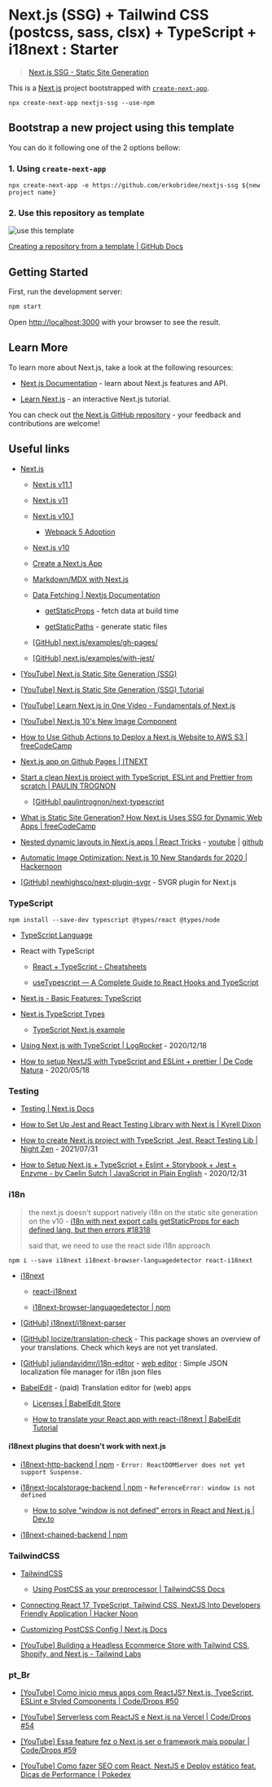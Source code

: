 # Next.js (SSG) + Tailwind CSS (postcss, sass, clsx) + TypeScript + i18next : Starter

> [Next.js SSG - Static Site Generation](https://nextjs.org/docs/basic-features/pages#static-generation-recommended)

This is a [Next.js](https://nextjs.org/) project bootstrapped with [`create-next-app`](https://github.com/vercel/next.js/tree/canary/packages/create-next-app).

`npx create-next-app nextjs-ssg --use-npm`

## Bootstrap a new project using this template

You can do it following one of the 2 options bellow:

### 1. Using `create-next-app`

```
npx create-next-app -e https://github.com/erkobridee/nextjs-ssg ${new project name}
```

### 2. Use this repository as template

![use this template](https://docs.github.com/assets/images/help/repository/use-this-template-button.png)

[Creating a repository from a template | GitHub Docs](https://docs.github.com/en/repositories/creating-and-managing-repositories/creating-a-repository-from-a-template)

## Getting Started

First, run the development server:

```bash
npm start
```

Open [http://localhost:3000](http://localhost:3000) with your browser to see the result.

## Learn More

To learn more about Next.js, take a look at the following resources:

- [Next.js Documentation](https://nextjs.org/docs) - learn about Next.js features and API.

- [Learn Next.js](https://nextjs.org/learn) - an interactive Next.js tutorial.

You can check out [the Next.js GitHub repository](https://github.com/vercel/next.js/) - your feedback and contributions are welcome!

## Useful links

- [Next.js](https://nextjs.org/)

  - [Next.js v11.1](https://nextjs.org/blog/next-11-1)

  - [Next.js v11](https://nextjs.org/blog/next-11)

  - [Next.js v10.1](https://nextjs.org/blog/next-10-1)

    - [Webpack 5 Adoption](https://nextjs.org/docs/messages/webpack5)

  - [Next.js v10](https://nextjs.org/blog/next-10)

  - [Create a Next.js App](https://nextjs.org/learn/basics/create-nextjs-app)

  - [Markdown/MDX with Next.js](https://nextjs.org/blog/markdown)

  - [Data Fetching | Nextjs Documentation](https://nextjs.org/docs/basic-features/data-fetching)

    - [getStaticProps](https://nextjs.org/docs/basic-features/data-fetching#getstaticprops-static-generation) - fetch data at build time

    - [getStaticPaths](https://nextjs.org/docs/basic-features/data-fetching#getstaticpaths-static-generation) - generate static files

  - [[GitHub] next.js/examples/gh-pages/](https://github.com/vercel/next.js/tree/master/examples/gh-pages)

  - [[GitHub] next.js/examples/with-jest/](https://github.com/vercel/next.js/tree/master/examples/with-jest)

- [[YouTube] Next.js Static Site Generation (SSG)](https://www.youtube.com/watch?v=_W-tcVzu-Ms)

- [[YouTube] Next.js Static Site Generation (SSG) Tutorial](https://www.youtube.com/watch?v=pY0vWYLDDco)

- [[YouTube] Learn Next.js in One Video - Fundamentals of Next.js](https://www.youtube.com/watch?v=tt3PUvhOVzo)

- [[YouTube] Next.js 10's New Image Component](https://www.youtube.com/watch?v=ckH6RHjy-5U)

- [How to Use Github Actions to Deploy a Next.js Website to AWS S3 | freeCodeCamp](https://www.freecodecamp.org/news/how-to-use-github-actions-to-deploy-a-next-js-website-to-aws-s3/)

- [Next.js app on Github Pages | ITNEXT](https://itnext.io/next-js-app-on-github-pages-768020f2b65e)

- [Start a clean Next.js project with TypeScript, ESLint and Prettier from scratch | PAULIN TROGNON](https://paulintrognon.fr/blog/typescript-prettier-eslint-next-js)

  - [[GitHub] paulintrognon/next-typescript](https://github.com/paulintrognon/next-typescript)

- [What is Static Site Generation? How Next.js Uses SSG for Dynamic Web Apps | freeCodeCamp](https://www.freecodecamp.org/news/static-site-generation-with-nextjs/)

- [Nested dynamic layouts in Next.js apps | React Tricks](https://reacttricks.com/nested-dynamic-layouts-in-next-apps/) - [youtube](https://www.youtube.com/watch?v=69-mnojSa0M) | [github](https://github.com/kheruc/rt-nested-layouts)

- [Automatic Image Optimization: Next.js 10 New Standards for 2020 | Hackernoon](https://hackernoon.com/automatic-image-optimization-nextjs-10-new-standards-for-2020-dc1h3zlf)

- [[GitHub] newhighsco/next-plugin-svgr](https://github.com/newhighsco/next-plugin-svgr) - SVGR plugin for Next.js

### TypeScript

`npm install --save-dev typescript @types/react @types/node`

- [TypeScript Language](https://www.typescriptlang.org/)

- React with TypeScript

  - [React + TypeScript - Cheatsheets](https://github.com/typescript-cheatsheets/react)

  - [useTypescript — A Complete Guide to React Hooks and TypeScript](https://levelup.gitconnected.com/usetypescript-a-complete-guide-to-react-hooks-and-typescript-db1858d1fb9c)

- [Next.js - Basic Features: TypeScript](https://nextjs.org/docs/basic-features/typescript)

- [Next.js TypeScript Types](https://nextjs.org/learn/excel/typescript/nextjs-types)

  - [TypeScript Next.js example](https://github.com/vercel/next.js/tree/canary/examples/with-typescript)

- [Using Next.js with TypeScript | LogRocket](https://blog.logrocket.com/using-next-js-with-typescript/) - 2020/12/18

- [How to setup NextJS with TypeScript and ESLint + prettier | De Code Natura](https://decodenatura.com/how-to-set-up-nextjs-typescript-eslint-prettier/) - 2020/05/18

### Testing

- [Testing | Next.js Docs](https://nextjs.org/docs/testing)

- [How to Set Up Jest and React Testing Library with Next.js | Kyrell Dixon](https://www.kyrelldixon.com/blog/setup-jest-and-react-testing-library-with-nextjs)

- [How to create Next.js project with TypeScript, Jest, React Testing Lib | Night Zen](https://nightzen.dev/how-to-create-a-nextjs-project-with-typescript-jest-react-testing-library-and-test-renderer) - 2021/07/31

- [How to Setup Next.js + TypeScript + Eslint + Storybook + Jest + Enzyme - by Caelin Sutch | JavaScript in Plain English](https://javascript.plainenglish.io/how-to-setup-next-js-typescript-eslint-storybook-jest-enzyme-610451591df0) - 2020/12/31

### i18n

> the next.js doesn't support natively i18n on the static site generation on the v10 - [i18n with next export calls getStaticProps for each defined lang, but then errors
> #18318](https://github.com/vercel/next.js/issues/18318#issuecomment-723984723)
>
> said that, we need to use the react side i18n approach

`npm i --save i18next i18next-browser-languagedetector react-i18next`

- [i18next](https://www.i18next.com/)

  - [react-i18next](https://react.i18next.com/)

  - [i18next-browser-languagedetector | npm](https://www.npmjs.com/package/i18next-browser-languagedetector)

- [[GitHub] i18next/i18next-parser](https://github.com/i18next/i18next-parser)

- [[GitHub] locize/translation-check](https://github.com/locize/translation-check) - This package shows an overview of your translations. Check which keys are not yet translated.

- [[GitHub] juliandavidmr/i18n-editor](https://github.com/juliandavidmr/i18n-editor) - [web editor](https://juliandavidmr.github.io/i18n-editor/dist/) : Simple JSON localization file manager for i18n json files

- [BabelEdit](https://www.codeandweb.com/babeledit) - (paid) Translation editor for (web) apps

  - [Licenses | BabelEdit Store](https://www.codeandweb.com/store/babeledit-single)

  - [How to translate your React app with react-i18next | BabelEdit Tutorial](https://www.codeandweb.com/babeledit/tutorials/how-to-translate-your-react-app-with-react-i18next)

#### i18next plugins that doesn't work with next.js

- [i18next-http-backend | npm](https://www.npmjs.com/package/i18next-http-backend) - `Error: ReactDOMServer does not yet support Suspense.`

- [i18next-localstorage-backend | npm](https://www.npmjs.com/package/i18next-localstorage-backend) - `ReferenceError: window is not defined`

  - [How to solve "window is not defined" errors in React and Next.js | Dev.to](https://dev.to/vvo/how-to-solve-window-is-not-defined-errors-in-react-and-next-js-5f97)

- [i18next-chained-backend | npm](https://www.npmjs.com/package/i18next-chained-backend)

### TailwindCSS

- [TailwindCSS](https://tailwindcss.com/)

  - [Using PostCSS as your preprocessor | TailwindCSS Docs](https://tailwindcss.com/docs/using-with-preprocessors#using-post-css-as-your-preprocessor)

- [Connecting React 17, TypeScript, Tailwind CSS, NextJS Into Developers Friendly Application | Hacker Noon](https://hackernoon.com/connecting-react-17-typescript-tailwind-css-nextjs-into-developers-friendly-application-cj283wpv)

- [Customizing PostCSS Config | Next.js Docs](https://nextjs.org/docs/advanced-features/customizing-postcss-config)

- [[YouTube] Building a Headless Ecommerce Store with Tailwind CSS, Shopify, and Next.js - Tailwind Labs](https://www.youtube.com/watch?v=xNMYz74zNHM)

### pt_Br

- [[YouTube] Como inicio meus apps com ReactJS? Next.js, TypeScript, ESLint e Styled Components | Code/Drops #50](https://www.youtube.com/watch?v=1nVUfZg2dSA)

- [[YouTube] Serverless com ReactJS e Next.js na Vercel | Code/Drops #54](https://www.youtube.com/watch?v=Cz55Jmhfw84)

- [[YouTube] Essa feature fez o Next.js ser o framework mais popular | Code/Drops #59](https://www.youtube.com/watch?v=u1kCtkVR7cE)

- [[YouTube] Como fazer SEO com React, NextJS e Deploy estático feat. Dicas de Performance | Pokedex](https://www.youtube.com/watch?v=c8mVlakBESE)
